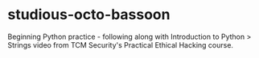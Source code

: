 # studious-octo-bassoon

Beginning Python practice - following along with Introduction to Python > Strings video from TCM Security's Practical Ethical Hacking course.
